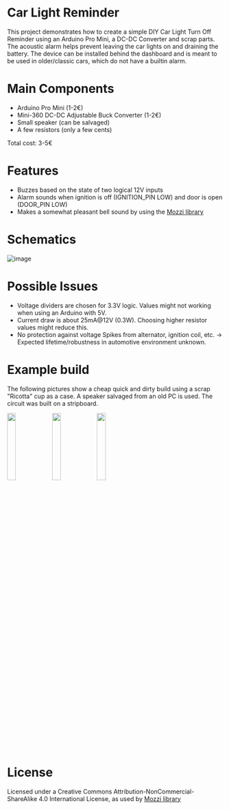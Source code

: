 # Car Light Reminder
This project demonstrates how to create a simple DIY Car Light Turn Off Reminder using an Arduino Pro Mini, a DC-DC Converter and scrap parts. The acoustic alarm helps prevent leaving the car lights on and draining the battery. The device can be installed behind the dashboard and is meant to be used in older/classic cars, which do not have a builtin alarm.
# Main Components
- Arduino Pro Mini (1-2€)
- Mini-360 DC-DC Adjustable Buck Converter (1-2€)
- Small speaker (can be salvaged)
- A few resistors (only a few cents)

Total cost: 3-5€

# Features
- Buzzes based on the state of two logical 12V inputs
- Alarm sounds when ignition is off (IGNITION_PIN LOW) and door is open (DOOR_PIN LOW) 
- Makes a somewhat pleasant bell sound by using the [Mozzi library](https://github.com/sensorium/Mozzi) 
# Schematics
![image](https://github.com/he-leon/car-light-reminder/assets/22372029/e9d1a0a5-5efc-4244-811b-d9ff3231bb5a)

# Possible Issues
- Voltage dividers are chosen for 3.3V logic. Values might not working when using an Arduino with 5V.
- Current draw is about 25mA@12V (0.3W). Choosing higher resistor values might reduce this.
- No protection against voltage Spikes from alternator, ignition coil, etc. -> Expected lifetime/robustness in automotive environment unknown.

# Example build
The following pictures show a cheap quick and dirty build using a scrap "Ricotta" cup as a case. A speaker salvaged from an old PC is used. The circuit was built on a stripboard. 


<img src="https://github.com/he-leon/car-light-reminder/assets/22372029/8f4fd831-1296-47d2-a73b-7d6a12056398" width=20% height=20%>
<img src="https://github.com/he-leon/car-light-reminder/assets/22372029/af8670e5-908d-421c-9148-4a8423b006d2" width=20% height=20%>
<img src="https://github.com/he-leon/car-light-reminder/assets/22372029/1686e6d1-49d5-4839-aab4-7c8841654158" width=20% height=20%>


# License
Licensed under a Creative Commons Attribution-NonCommercial-ShareAlike 4.0 International License, as used by [Mozzi library](https://github.com/sensorium/Mozzi#use-and-remix)
